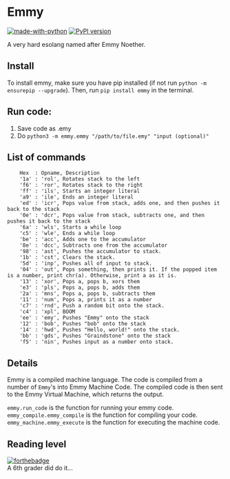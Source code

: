 
# Emmy
[![made-with-python](https://img.shields.io/badge/Made%20with-Python-1f425f.svg)](https://www.python.org/) [![PyPI version](https://badge.fury.io/py/emmy.svg)](https://badge.fury.io/py/emmy)

A very hard esolang named after Emmy Noether.

## Install
To install emmy, make sure you have pip installed (if not run `python -m ensurepip --upgrade`). Then, run `pip install emmy` in the terminal.

## Run code:
1. Save code as .emy
2. Do `python3 -m emmy.emmy "/path/to/file.emy" "input (optional)"`

## List of commands
```
    Hex  : Opname, Description
    '1a' : 'rol', Rotates stack to the left
    'f6' : 'ror', Rotates stack to the right
    'ff' : 'ils', Starts an integer literal
    'a9' : 'ile', Ends an integer literal
    'ed' : 'icr', Pops value from stack, adds one, and then pushes it back to the stack
    '0e' : 'dcr', Pops value from stack, subtracts one, and then pushes it back to the stack
    '6a' : 'wls', Starts a while loop
    'c5' : 'wle', Ends a while loop
    'be' : 'acc', Adds one to the accumulator
    '8e' : 'dcc', Subtracts one from the accumulator
    '98' : 'ast', Pushes the accumulator to stack.
    '1b' : 'cst', Clears the stack.
    '5d' : 'inp', Pushes all of input to stack.
    '04' : 'out', Pops something, then prints it. If the popped item is a number, print chr(a). Otherwise, print a as it is.
    '13' : 'xor', Pops a, pops b, xors them
    'e3' : 'pls', Pops a, pops b, adds them
    '2a' : 'mns', Pops a, pops b, subtracts them
    '11' : 'num', Pops a, prints it as a number
    'c7' : 'rnd', Push a random bit onto the stack.
    'c4' : 'xpl', BOOM
    'ee' : 'emy', Pushes "Emmy" onto the stack
    '12' : 'bob', Pushes "bob" onto the stack
    '14' : 'hwd', Pushes "Hello, world!" onto the stack.
    'bb' : 'gds', Pushes "Graindstone" onto the stack
    'f5' : 'nin', Pushes input as a number onto stack.
```

## Details
Emmy is a compiled machine language. The code is compiled from a number of `Emmy`'s into Emmy Machine Code. The compiled code is then sent to the Emmy Virtual Machine, which returns the output.

`emmy.run_code` is the function for running your emmy code.
`emmy_compile.emmy_compile` is the function for compiling your code.
`emmy_machine.emmy_execute` is the function for executing the machine code.


## Reading level
[![forthebadge](https://forthebadge.com/images/badges/reading-6th-grade-level.svg)](https://forthebadge.com)  
A 6th grader did do it...
